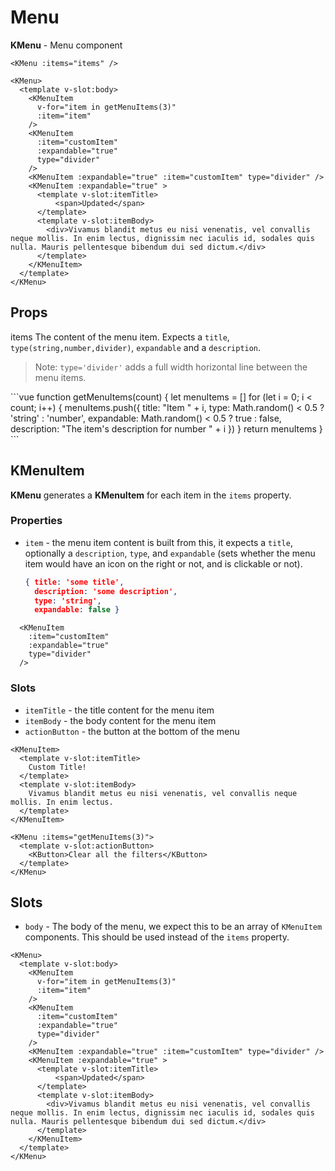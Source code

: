 # Menu


**KMenu** - Menu component

<script>
function getMenuItems(count) {
  let menuItems = []
  for (let i = 0; i < count; i++) {
    menuItems.push({
      title: "Item " + i,
      type: Math.random() < 0.5 ? 'string' : 'number',
      expandable: Math.random() < 0.5 ? true : false,
      description: "The item's description for number " + i
    })
  }
  return menuItems
}
const customItem = {
  title: "Item #",
  description: "Cras aliquet auctor ex ut hendrerit. Donec sagittis est nec aliquet semper. Quisque feugiat metus orci, at ullamcorper odio molestie non. Nam dignissim sed ligula ut commodo."
}

export default {
  data () {
    return {
      getMenuItems,
      customItem
    }
  }
}
</script>

<KMenu :items="getMenuItems(5)" />

```vue
<KMenu :items="items" />
```

<KMenu>
  <template v-slot:body>
    <KMenuItem
      :item="customItem"
    />
    <KMenuItem
      :item="customItem"
      :expandable="true"
    />
    <KMenuItem
      :item="customItem"
      :expandable="true"
    />
    <KMenuItem :expandable="true" :item="customItem" />
    <KMenuItem :expandable="true" type="divider"  >
      <template v-slot:itemTitle>
          <span>Updated</span>
      </template>
      <template v-slot:itemBody>
        <div>Vivamus blandit metus eu nisi venenatis, vel convallis neque mollis. In enim lectus, dignissim nec iaculis id, sodales quis nulla. Mauris pellentesque bibendum dui sed dictum.</div>
      </template>
    </KMenuItem>
  </template>
  <template v-slot:actionButton>
    <KButton>Clear all sorting and filters</KButton>
  </template>
</KMenu>


```vue
<KMenu>
  <template v-slot:body>
    <KMenuItem
      v-for="item in getMenuItems(3)"
      :item="item"
    />
    <KMenuItem
      :item="customItem"
      :expandable="true"
      type="divider" 
    />
    <KMenuItem :expandable="true" :item="customItem" type="divider" />
    <KMenuItem :expandable="true" >
      <template v-slot:itemTitle>
          <span>Updated</span>
      </template>
      <template v-slot:itemBody>
        <div>Vivamus blandit metus eu nisi venenatis, vel convallis neque mollis. In enim lectus, dignissim nec iaculis id, sodales quis nulla. Mauris pellentesque bibendum dui sed dictum.</div>
      </template>
    </KMenuItem>
  </template>
</KMenu>
```
## Props

items
The content of the menu item. Expects a `title`, `type(string,number,divider)`, `expandable` and a `description`.

> Note: `type='divider'` adds a full width horizontal line between the menu items.


<KMenu :items="getMenuItems(6)" />
```vue
function getMenuItems(count) {
  let menuItems = []
  for (let i = 0; i < count; i++) {
    menuItems.push({
      title: "Item " + i,
      type: Math.random() < 0.5 ? 'string' : 'number',
      expandable: Math.random() < 0.5 ? true : false,
      description: "The item's description for number " + i
    })
  }
  return menuItems
}

<KMenu :items="getMenuItems(6)" />
```

## KMenuItem
**KMenu** generates a **KMenuItem** for each item in the `items` property.

### Properties
- `item` - the menu item content is built from this, it expects a `title`, optionally a `description`, `type`, and `expandable` (sets whether the menu item would have an icon on the right or not, and is clickable or not).
  ```json
  { title: 'some title', 
    description: 'some description', 
    type: 'string', 
    expandable: false }
  ```

```vue
  <KMenuItem
    :item="customItem"
    :expandable="true"
    type="divider" 
  />
```

### Slots
- `itemTitle` - the title content for the menu item
- `itemBody` - the body content for the menu item
- `actionButton` - the button at the bottom of the menu

```vue
<KMenuItem>       
  <template v-slot:itemTitle>
    Custom Title!
  </template>
  <template v-slot:itemBody>
    Vivamus blandit metus eu nisi venenatis, vel convallis neque mollis. In enim lectus.
  </template>
</KMenuItem>
```

<KMenu :items="getMenuItems(3)">
  <template v-slot:actionButton>
    <KButton>Clear all the filters</KButton>
  </template>
</KMenu>  

```vue
<KMenu :items="getMenuItems(3)">
  <template v-slot:actionButton>
    <KButton>Clear all the filters</KButton>
  </template>
</KMenu> 
```

## Slots
- `body` - The body of the menu, we expect this to be an array of `KMenuItem` components.
This should be used instead of the `items` property.

<KMenu>
  <template v-slot:body>
    <KMenuItem
      v-for="item in getMenuItems(3)"
      :item="item"
    />
    <KMenuItem
      :item="customItem"
      :expandable="true"
      type="divider" 
    />
    <KMenuItem :expandable="true" 
      :item="customItem" 
      type="divider" />
    <KMenuItem :expandable="true" >
      <template v-slot:itemTitle>
          <span>Updated</span>
      </template>
      <template v-slot:itemBody>
        <div>Vivamus blandit metus eu nisi venenatis, vel convallis neque mollis. In enim lectus, dignissim nec iaculis id, sodales quis nulla. Mauris pellentesque bibendum dui sed dictum.</div>
      </template>
    </KMenuItem>
  </template>
</KMenu>


```vue
<KMenu>
  <template v-slot:body>
    <KMenuItem
      v-for="item in getMenuItems(3)"
      :item="item"
    />
    <KMenuItem
      :item="customItem"
      :expandable="true"
      type="divider" 
    />
    <KMenuItem :expandable="true" :item="customItem" type="divider" />
    <KMenuItem :expandable="true" >
      <template v-slot:itemTitle>
          <span>Updated</span>
      </template>
      <template v-slot:itemBody>
        <div>Vivamus blandit metus eu nisi venenatis, vel convallis neque mollis. In enim lectus, dignissim nec iaculis id, sodales quis nulla. Mauris pellentesque bibendum dui sed dictum.</div>
      </template>
    </KMenuItem>
  </template>
</KMenu>
```

<style lang="scss">
.KMenu-wrapper {
  --KMenu-wrapperBorderColor: lime;
}

div.menu-content div {
  white-space: normal;
  margin-right: 22px;
  text-align: justify;
}
</style>
